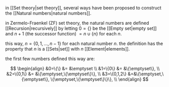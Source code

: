 in [[Set theory|set theory]], several ways have been proposed to construct the [[Natural numbers|natural numbers]]. 

in Zermelo-Fraenkel (ZF) set theory, the natural numbers are defined [[Recursion|recursively]] by letting $0=\{\}$ be the [[Empty set|empty set]] and $n+1$ (the successor function) $=n\cup\{n\}$ for each $n$. 

this way, $n=\{0,1,\dots,n-1\}$ for each natural number $n$. the definition has the property that $n$ is a [[Sets|set]] with $n$ [[Element|elements]]. 

the first few numbers defined this way are:

$$
\begin{align}
&0=\{\} &= &\emptyset \\
&1=\{0\} &= &\{\emptyset\}, \\
&2=\{0,1\} &= &\{\emptyset,\{\emptyset\}\}, \\
&3=\{0,1,2\} &=&\{\emptyset,\{\emptyset\}, \{\emptyset,\{\emptyset\}\}\}, \\
\end{align}
$$


